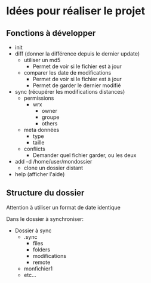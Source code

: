 # Idées pour réaliser le projet

## Fonctions à développer

* init
* diff (donner la différence depuis le dernier update)
  * utiliser un md5
    * Permet de voir si le fichier est à jour
  * comparer les date de modifications
    * Permet de voir si le fichier est à jour
    * Permet de garder le dernier modifié
* sync (récupérer les modifications distances)
  * permissions
    * wrx
      * owner
      * groupe
      * others
  * meta données
    * type
    * taille
  * conflicts
    * Demander quel fichier garder, ou les deux
* add -d /home/user/mondossier
  * clone un dossier distant
* help (afficher l'aide)

## Structure du dossier

Attention à utiliser un format de date identique

Dans le dossier à synchroniser:

* Dossier à sync
  * .sync
    * files
    * folders
    * modifications
    * remote
  * monfichier1
  * etc...
